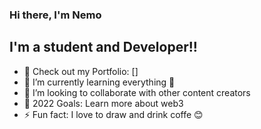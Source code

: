### Hi there, I'm Nemo

## I'm a student and Developer!!
- 🔭 Check out my Portfolio: []
- 🌱 I’m currently learning everything 🤣
- 👯 I’m looking to collaborate with other content creators
- 🥅 2022 Goals: Learn more about web3
- ⚡ Fun fact: I love to draw and drink coffe 😊
